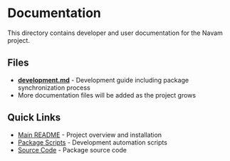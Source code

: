 # Documentation

This directory contains developer and user documentation for the Navam project.

## Files

- **[development.md](development.md)** - Development guide including package synchronization process
- More documentation files will be added as the project grows

## Quick Links

- [Main README](../README.md) - Project overview and installation
- [Package Scripts](../scripts/) - Development automation scripts
- [Source Code](../src/) - Package source code
